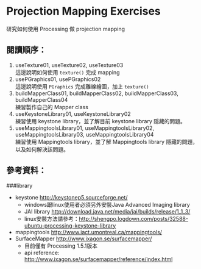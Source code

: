 Projection Mapping Exercises
============================

研究如何使用 Processing 做 projection mapping

閱讀順序：
---------
1. useTexture01, useTexture02, useTexture03 <br/>
這邊說明如何使用 `texture()` 完成 mapping
2. usePGraphics01, usePGraphics02 <br/>
這邊說明使用 `PGraphics` 完成離線繪圖，加上 `texture()`
3. buildMapperClass01, buildMapperClass02, buildMapperClass03, buildMapperClass04 <br/>
練習製作自己的 Mapper class
4. useKeystoneLibrary01, useKeystoneLibrary02 <br/>
練習使用 keystone library，並了解目前 keystone library 隱藏的問題。
5. useMappingtoolsLibrary01, useMappingtoolsLibrary02, useMappingtoolsLibrary03, useMappingtoolsLibrary04 <br/>
練習使用 Mappingtools library，並了解 Mappingtools library 隱藏的問題，以及如何解決該問題。


參考資料：
---------
###library
- keystone http://keystonep5.sourceforge.net/
	- windows跟linux使用者必須另外安裝Java Advanced Imaging library
	- JAI library http://download.java.net/media/jai/builds/release/1_1_3/
	- linux安裝方法請參考：http://shengpo.logdown.com/posts/32588-ubuntu-processing-keystone-library
- mappingtools http://www.iact.umontreal.ca/mappingtools/
- SurfaceMapper http://www.ixagon.se/surfacemapper/
	- 目前僅有 Processing 1.5.1版本
	- api reference: http://www.ixagon.se/surfacemapper/reference/index.html

